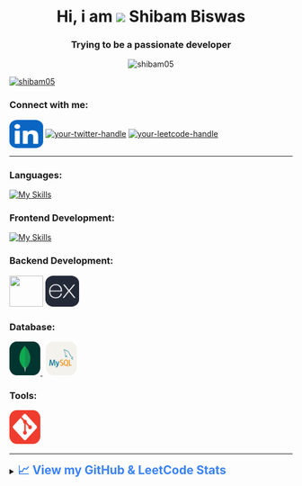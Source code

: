 <div align="center"><h1> Hi, i am <img src="https://raw.githubusercontent.com/TheDudeThatCode/TheDudeThatCode/master/Assets/Hi.gif" width="32px"/> Shibam Biswas </h1> </div><h3 align="center">Trying to be a passionate developer </h3>

<p align="center"> <img src="https://komarev.com/ghpvc/?username=shibam05&label=Profile%20views&color=0e75b6&style=flat" alt="shibam05" /> </p>

<p align="left"> <a href="https://github.com/ryo-ma/github-profile-trophy"><img src="https://github-profile-trophy.vercel.app/?username=shibam05&theme=onestar" alt="shibam05" /></a> </p>

<h3 align="left">Connect with me:</h3>

<p align="left">
<a href="https://www.linkedin.com/in/shibam-biswas-9b5276256/" target="blank"><img align="center" src="https://raw.githubusercontent.com/tandpfun/skill-icons/main/icons/LinkedIn.svg" alt="shibam-biswas-linkedin" height="50" width="60" /></a>
<a href="https://twitter.com/tweetshibam" target="blank"><img align="center" src="https://raw.githubusercontent.com/rahuldkjain/github-profile-readme-generator/master/src/images/icons/Social/twitter.svg" alt="your-twitter-handle" height="50" width="60" /></a>
<!-- <a href="https://instagram.com/your-instagram-handle" target="blank"><img align="center" src="https://raw.githubusercontent.com/rahuldkjain/github-profile-readme-generator/master/src/images/icons/Social/instagram.svg" alt="your-instagram-handle" height="30" width="40" /></a> -->
<a href="https://leetcode.com/u/shibam05/" target="blank"><img align="center" src="https://assets.leetcode.com/static_assets/public/images/LeetCode_logo_rvs.png" alt="your-leetcode-handle" width="60" /></a>
</p>

<hr>

<h3 align="left">Languages:</h3>

[![My Skills](https://skillicons.dev/icons?i=c,cpp,js,python&theme=dark)](https://skillicons.dev)

</p>

<h3 align="left">Frontend Development:</h3>
<p align="left">
  
[![My Skills](https://skillicons.dev/icons?i=html,css,react,tailwindcss&theme=dark)](https://skillicons.dev)
  
</p>

<h3 align="left">Backend Development:</h3>
<p align="left">
  <a href="https://nodejs.org">
    <img src="https://skillicons.dev/icons?i=nodejs" height= 55 width=60/></a>
  <a href="https://expressjs.com">
    <img src="https://raw.githubusercontent.com/tandpfun/skill-icons/refs/heads/main/icons/ExpressJS-Dark.svg" height =55 width=60" />
  </a>
  
</p>

<h3 align="left">Database:</h3>
  <p align="left">
  <a href="https://mongodb.com/" target="_blank" rel="noreferrer">
    <img src="https://raw.githubusercontent.com/tandpfun/skill-icons/refs/heads/main/icons/MongoDB.svg" alt="MongoDB" width="55" height="60"/>
  </a>
  &thinsp;
  <a href="https://mysql.com/" target="_blank" rel="noreferrer">
    <img src="https://raw.githubusercontent.com/tandpfun/skill-icons/refs/heads/main/icons/MySQL-Light.svg" alt="MySQL" width="55" height="60"/>
  </a>
</p>

<h3 align="left">Tools:</h3>
<p align="left">
  <a href="https://git-scm.com/" target="_blank" rel="noreferrer">
    <img src="https://raw.githubusercontent.com/tandpfun/skill-icons/refs/heads/main/icons/Git.svg" alt="git" width="55" height="60"/>
  </a>
  
</p>

<hr>
<details>
<summary><strong><span style="font-size: 1.5em; color: #3b82f6;">📈 View my GitHub & LeetCode Stats</span></strong></summary>
<br>

<table>
  <tr>
    <td align="left">
      <p>
        <img src="https://github-readme-stats.vercel.app/api/top-langs?username=shibam05&show_icons=true&locale=en&layout=compact" alt="Top Languages" />
      </p>
    </td>
    <td align="right">
      <p>
        <img src="https://github-readme-stats.vercel.app/api?username=shibam05&show_icons=true&locale=en" alt="GitHub Stats" />
      </p>
    </td>
  </tr>
  <tr>
    <td align="left">
      <p>
        <img src="https://github-readme-streak-stats.herokuapp.com/?user=shibam05" alt="GitHub Streak" />
      </p>
    </td>
    <td align="right">
      <p>
        <img src="https://leetcard.jacoblin.cool/shibam05?animation=true" alt="LeetCode Stats" />
      </p>
    </td>
  </tr>
</table>

</details>
